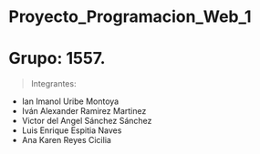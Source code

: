 # Proyecto_Programacion_Web_1

# Grupo: 1557.

> Integrantes:

* Ian Imanol Uribe Montoya 
* Iván Alexander Ramirez Martinez 
* Victor del Angel Sánchez Sánchez 
* Luis Enrique Espitia Naves
* Ana Karen Reyes Cicilia
